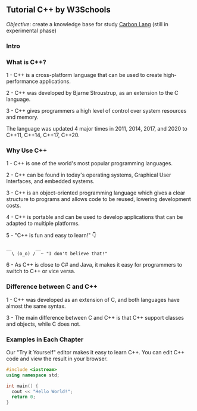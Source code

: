 ## **Tutorial C++ by W3Schools**

*Objective*: create a knowledge base for study [Carbon Lang](https://github.com/carbon-language/carbon-lang) (still in experimental phase)

### **Intro**

### What is C++?

1 - C++ is a cross-platform language that can be used to create high-performance applications.

2 - C++ was developed by Bjarne Stroustrup, as an extension to the C language.

3 - C++ gives programmers a high level of control over system resources and memory.

The language was updated 4 major times in 2011, 2014, 2017, and 2020 to C++11, C++14, C++17, C++20.

### Why Use C++

1 - C++ is one of the world's most popular programming languages.

2 - C++ can be found in today's operating systems, Graphical User Interfaces, and embedded systems.

3 - C++ is an object-oriented programming language which gives a clear structure to programs and allows code to be reused, lowering development costs.

4 - C++ is portable and can be used to develop applications that can be adapted to multiple platforms.

5 - "C++ is fun and easy to learn!" 👇

```
__         __
  \ (o_o) /  ~ "I don't believe that!"
```

6 - As C++ is close to C# and Java, it makes it easy for programmers to switch to C++ or vice versa.

### Difference between C and C++

1 - C++ was developed as an extension of C, and both languages have almost the same syntax.

3 - The main difference between C and C++ is that C++ support classes and objects, while C does not.

### **Examples in Each Chapter**

Our "Try it Yourself" editor makes it easy to learn C++. You can edit C++ code and view the result in your browser.

```cpp
#include <iostream>
using namespace std;

int main() {
  cout << "Hello World!";
  return 0;
}
```
